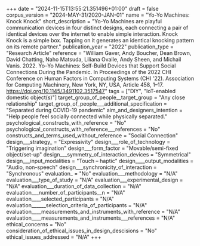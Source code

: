 +++
date = "2024-11-15T13:55:21.351496+01:00"
draft = false
corpus_version = "2024-MAY-31/2020-JAN-01"
name = "Yo-Yo Machines: Knock Knock"
short_description = "Yo-Yo Machines are playful communication devices in four distinct designs, each connecting a pair of identical devices over the internet to enable simple interaction. Knock Knock is a simple box. Tapping on it generates an identical knocking pattern on its remote partner."
publication_year = "2022"
publication_type = "Research Article"
reference = "William Gaver, Andy Boucher, Dean Brown, David Chatting, Naho Matsuda, Liliana Ovalle, Andy Sheen, and Michail Vanis. 2022. Yo–Yo Machines: Self-Build Devices that Support Social Connections During the Pandemic. In Proceedings of the 2022 CHI Conference on Human Factors in Computing Systems (CHI '22). Association for Computing Machinery, New York, NY, USA, Article 458, 1–17. https://doi.org/10.1145/3491102.3517547"
tags = ["DIY", "IoT-enabled domestic object(s)"]
target_group_of_people__target_group = "Any close relationship"
target_group_of_people___additional_specification = "Separated during COVID-19 pandemic"
aim_and_designers_intention = "Help people feel socially connected while physically separated."
psychological_constructs_with_reference = "No"
psychological_constructs_with_reference___references = "No"
constructs_and_terms_used_without_reference = "Social Connection"
design___strategy_ = "Expressivity"
design___role_of_technology = "Triggering imagination"
design___form_factor = "Movable/semi-fixed object/set-up"
design___symmetry_of_interaction_devices = "Symmetrical"
design___input_modalities = "Touch – haptic"
design____output_modalities = "Audio, non-speech"
design___synchronicity_of_interaction = "Synchronous"
evaluation_ = "No"
evaluation___methodology = "N/A"
evaluation___type_of_study = "N/A"
evaluation___experimental_design = "N/A"
evaluation___duration_of_data_collection = "N/A"
evaluation___number_of_participants__n = "N/A"
evaluation____selected_participants = "N/A"
evaluation______selection_criteria_of_participants = "N/A"
evaluation____measurements_and_instruments_with_reference = "N/A"
evaluation____measurements_and_instruments___references = "N/A"
ethical_concerns = "No"
consideration_of_ethical_issues_in_design_descisions = "No"
ethical_issues_addressed = "N/A"
+++
